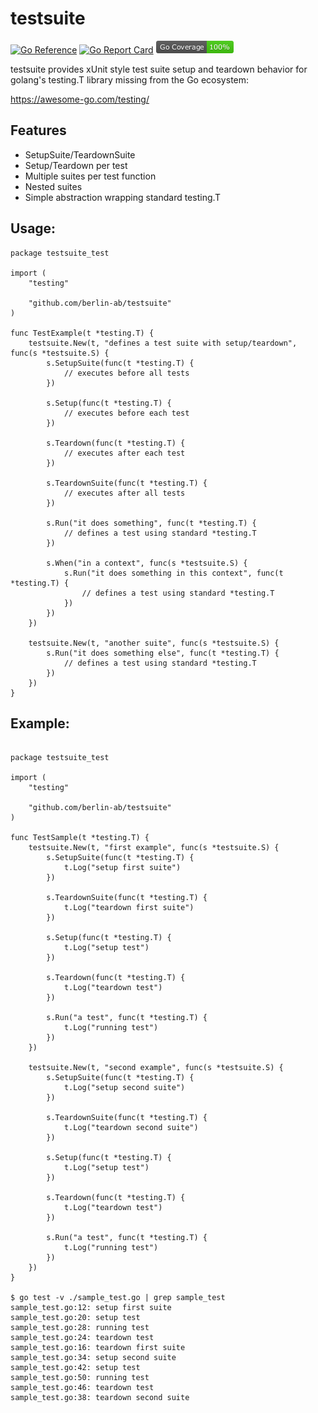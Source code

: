 # testsuite

[![Go Reference](https://pkg.go.dev/badge/github.com/berlin-ab/testsuite.svg)](https://pkg.go.dev/github.com/berlin-ab/testsuite)
[![Go Report Card](https://goreportcard.com/badge/github.com/berlin-ab/testsuite)](https://goreportcard.com/report/github.com/berlin-ab/testsuite)
[![Coverage](coverage_badge.png)](coverage-report.html)

testsuite provides xUnit style test suite setup and teardown behavior
for golang's testing.T library missing from the Go ecosystem:

https://awesome-go.com/testing/

## Features

- SetupSuite/TeardownSuite
- Setup/Teardown per test
- Multiple suites per test function
- Nested suites
- Simple abstraction wrapping standard testing.T

## Usage: 

```golang
package testsuite_test

import (
    "testing"

    "github.com/berlin-ab/testsuite"
)

func TestExample(t *testing.T) {
    testsuite.New(t, "defines a test suite with setup/teardown", func(s *testsuite.S) {
        s.SetupSuite(func(t *testing.T) {
            // executes before all tests
        })

        s.Setup(func(t *testing.T) {
            // executes before each test
        })

        s.Teardown(func(t *testing.T) {
            // executes after each test
        })

        s.TeardownSuite(func(t *testing.T) {
            // executes after all tests
        })

        s.Run("it does something", func(t *testing.T) {
            // defines a test using standard *testing.T
        })

        s.When("in a context", func(s *testsuite.S) {
            s.Run("it does something in this context", func(t *testing.T) {
                // defines a test using standard *testing.T
            })
        })
    })

    testsuite.New(t, "another suite", func(s *testsuite.S) {
        s.Run("it does something else", func(t *testing.T) {
            // defines a test using standard *testing.T
        })
    })
}
```


## Example:

```golang

package testsuite_test

import (
    "testing"

    "github.com/berlin-ab/testsuite"
)

func TestSample(t *testing.T) {
    testsuite.New(t, "first example", func(s *testsuite.S) {
        s.SetupSuite(func(t *testing.T) {
            t.Log("setup first suite")
        })

        s.TeardownSuite(func(t *testing.T) {
            t.Log("teardown first suite")
        })

        s.Setup(func(t *testing.T) {
            t.Log("setup test")
        })

        s.Teardown(func(t *testing.T) {
            t.Log("teardown test")
        })

        s.Run("a test", func(t *testing.T) {
            t.Log("running test")
        })
    })

    testsuite.New(t, "second example", func(s *testsuite.S) {
        s.SetupSuite(func(t *testing.T) {
            t.Log("setup second suite")
        })

        s.TeardownSuite(func(t *testing.T) {
            t.Log("teardown second suite")
        })

        s.Setup(func(t *testing.T) {
            t.Log("setup test")
        })

        s.Teardown(func(t *testing.T) {
            t.Log("teardown test")
        })

        s.Run("a test", func(t *testing.T) {
            t.Log("running test")
        })
    })
}

$ go test -v ./sample_test.go | grep sample_test
sample_test.go:12: setup first suite
sample_test.go:20: setup test
sample_test.go:28: running test
sample_test.go:24: teardown test
sample_test.go:16: teardown first suite
sample_test.go:34: setup second suite
sample_test.go:42: setup test
sample_test.go:50: running test
sample_test.go:46: teardown test
sample_test.go:38: teardown second suite
```

